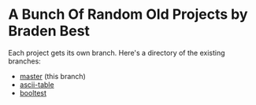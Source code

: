 # A Bunch Of Random Old Projects by Braden Best

Each project gets its own branch. Here's a directory of the existing branches:

* [master](https://github.com/bradens-stuff/a-bunch-of-projects/tree/master) (this branch)
* [ascii-table](https://github.com/bradens-stuff/a-bunch-of-projects/tree/ascii-test)
* [booltest](https://github.com/bradens-stuff/a-bunch-of-projects/tree/booltest)
